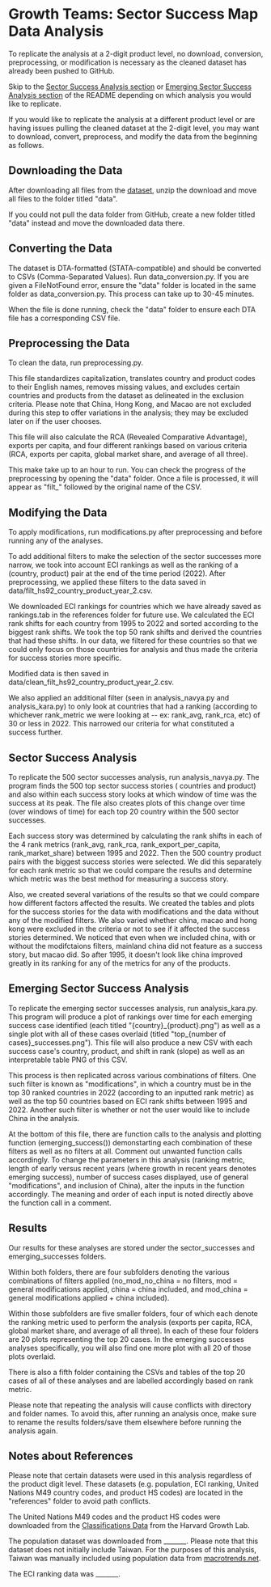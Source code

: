 # Growth Teams: Sector Success Map Data Analysis

To replicate the analysis at a 2-digit product level, no download, conversion, preprocessing, or modification is necessary as the cleaned dataset has already been pushed to GitHub.

Skip to the [Sector Success Analysis section](#sector-success-analysis) or [Emerging Sector Success Analysis section](#emerging-sector-success-analysis) of the README depending on which analysis you would like to replicate.

If you would like to replicate the analysis at a different product level or are having issues pulling the cleaned dataset at the 2-digit level, you may want to download, convert, preprocess, and modify the data from the beginning as follows.


## Downloading the Data

After downloading all files from the [dataset](https://dataverse.harvard.edu/dataset.xhtml?persistentId=doi:10.7910/DVN/T4CHWJ),
unzip the download and move all files to the folder titled "data". 

If you could not pull the data folder from GitHub, create a new folder titled "data" instead and move the downloaded data there.


## Converting the Data
The dataset is DTA-formatted (STATA-compatible) and should be converted to CSVs (Comma-Separated Values). Run data_conversion.py. If you are given a FileNotFound error, ensure the "data" folder is located in the same folder as data_conversion.py. This process can take up to 30-45 minutes. 

When the file is done running, check the "data" folder to ensure each DTA file has a corresponding CSV file.


## Preprocessing the Data
To clean the data, run preprocessing.py.

This file standardizes capitalization, translates country and product
codes to their English names, removes missing values, and excludes certain countries and products from the
dataset as delineated in the exclusion criteria. Please note that China, Hong Kong, and Macao are not excluded during this step to offer variations in the analysis; they may be excluded later on if the user chooses. 

This file will also calculate the RCA (Revealed Comparative Advantage), exports per capita, and four different rankings based on various criteria (RCA, exports per capita, global market share, and average of all three).

This make take up to an hour to run. You can check the progress of the preprocessing by opening the "data" folder. Once a file is processed, it will appear as "filt_" followed by the original name of the CSV.


## Modifying the Data
To apply modifications, run modifications.py after preprocessing and before running any of the analyses. 

To add additional filters to make the selection of the sector successes more narrow, we took into account ECI rankings as well as the ranking of a (country, product) pair at the end of the time period (2022). After preprocessing, we applied these filters to the data saved in data/filt_hs92_country_product_year_2.csv. 

We downloaded ECI rankings for countries which we have already saved as rankings.tab in the references folder for future use. We calculated the ECI rank shifts for each country from 1995 to 2022 and sorted according to the biggest rank shifts. We took the top 50 rank shifts and derived the countries that had these shifts. In our data, we filtered for these countries so that we could only focus on those countries for analysis and thus made the criteria for success stories more specific. 

Modified data is then saved in data/clean_filt_hs92_country_product_year_2.csv.

We also applied an additional filter (seen in analysis_navya.py and analysis_kara.py) to only look at countries that had a ranking (according to whichever rank_metric we were looking at -- ex: rank_avg, rank_rca, etc) of 30 or less in 2022. This narrowed our criteria for what constituted a success further.


## Sector Success Analysis
To replicate the 500 sector successes analysis, run analysis_navya.py. The program finds the 500 top sector success stories ( countries and product) and also within each success story looks at which window of time was the success at its peak. The file also creates plots of this change over time (over windows of time) for each top 20 country within the 500 sector successes. 

Each success story was determined by calculating the rank shifts in each of the 4 rank metrics (rank_avg, rank_rca, rank_export_per_capita, rank_market_share) between 1995 and 2022. Then the 500 country product pairs with the biggest success stories were selected. We did this separately for each rank metric so that we could compare the results and determine which metric was the best method for measuring a success story. 

Also, we created several variations of the results so that we could compare how different factors affected the results. We created the tables and plots for the success stories for the data with modifications and the data without any of the modified filters. We also varied whether china, macao and hong kong were excluded in the criteria or not to see if it affected the success stories determined. We noticed that even when we included china, with or without the modifctaions filters, mainland china did not feature as a success story, but macao did. So after 1995, it doesn't look like china improved greatly in its ranking for any of the metrics for any of the products. 


## Emerging Sector Success Analysis
To replicate the emerging sector successes analysis, run analysis_kara.py. This program will produce a plot of rankings over time for each emerging success case identified (each titled "{country}\_{product}.png") as well as a single plot with all of these cases overlaid (titled "top\_{number of cases}\_successes.png"). This file will also produce a new CSV with each success case's country, product, and shift in rank (slope) as well as an interpretable table PNG of this CSV.

This process is then replicated across various combinations of filters. One such filter is known as "modifications", in which a country must be in the top 30 ranked countries in 2022 (according to an inputted rank metric) as well as the top 50 countries based on ECI rank shifts between 1995 and 2022. Another such filter is whether or not the user would like to include China in the analysis.

At the bottom of this file, there are function calls to the analysis and plotting function (emerging_success()) demonstarting each combination of these filters as well as no filters at all. Comment out unwanted function calls accordingly. To change the parameters in this analysis (ranking metric, length of early versus recent years (where growth in recent years denotes emerging success), number of success cases displayed, use of general "modifications", and inclusion of China), alter the inputs in the function accordingly. The meaning and order of each input is noted directly above the function call in a comment.


## Results
Our results for these analyses are stored under the sector_successes and emerging_successes folders. 

Within both folders, there are four subfolders denoting the various combinations of filters applied (no_mod_no_china = no filters, mod = general modifications applied, china = china included, and mod_china = general modifications applied + china included).

Within those subfolders are five smaller folders, four of which each denote the ranking metric used to perform the analysis (exports per capita, RCA, global market share, and average of all three). In each of these four folders are 20 plots representing the top 20 cases. In the emerging successes analyses specifically, you will also find one more plot with all 20 of those plots overlaid.

There is also a fifth folder containing the CSVs and tables of the top 20 cases of all of these analyses and are labelled accordingly based on rank metric.

Please note that repeating the analysis will cause conflicts with directory and folder names. To avoid this, after running an analysis once, make sure to rename the results folders/save them elsewhere before running the analysis again.


## Notes about References

Please note that certain datasets were used in this analysis regardless of the product digit level. These datasets (e.g. population, ECI ranking, United Nations M49 country codes, and product HS codes) are located in the "references" folder to avoid path conflicts.

The United Nations M49 codes and the product HS codes were downloaded from the [Classifications Data](https://dataverse.harvard.edu/dataset.xhtml?persistentId=doi:10.7910/DVN/3BAL1O) from the Harvard Growth Lab.

The population dataset was downloaded from _______. Please note that this dataset does not initially include Taiwan. For the purposes of this analysis, Taiwan was manually included using population data from [macrotrends.net](https://www.macrotrends.net/global-metrics/countries/TWN/taiwan/population).

The ECI ranking data was _______.